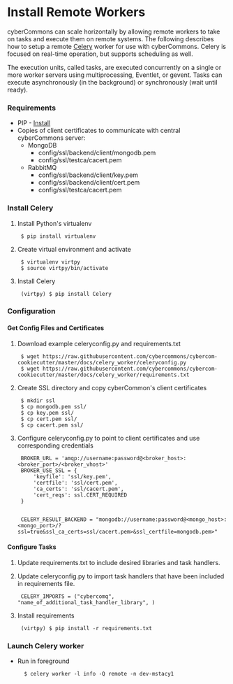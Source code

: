 Install Remote Workers
======================

cyberCommons can scale horizontally by allowing remote workers to take on tasks and execute them on remote systems. The following describes how to setup a remote [Celery](http://www.celeryproject.org/) worker for use with cyberCommons. Celery is focused on real-time operation, but supports scheduling as well.

The execution units, called tasks, are executed concurrently on a single or more worker servers using multiprocessing, Eventlet, or gevent. Tasks can execute asynchronously (in the background) or synchronously (wait until ready).

### Requirements

* PIP - [Install](https://packaging.python.org/install_requirements_linux/#installing-pip-setuptools-wheel-with-linux-package-managers)
* Copies of client certificates to communicate with central cyberCommons server:
  - MongoDB
    - config/ssl/backend/client/mongodb.pem
    - config/ssl/testca/cacert.pem
  - RabbitMQ
    - config/ssl/backend/client/key.pem
    - config/ssl/backend/client/cert.pem
    - config/ssl/testca/cacert.pem

### Install Celery

1. Install Python's virtualenv

        $ pip install virtualenv

2. Create virtual environment and activate


        $ virtualenv virtpy
        $ source virtpy/bin/activate


3. Install Celery

        (virtpy) $ pip install Celery


### Configuration
#### Get Config Files and Certificates

1. Download example celeryconfig.py and requirements.txt


        $ wget https://raw.githubusercontent.com/cybercommons/cybercom-cookiecutter/master/docs/celery_worker/celeryconfig.py
        $ wget https://raw.githubusercontent.com/cybercommons/cybercom-cookiecutter/master/docs/celery_worker/requirements.txt

2. Create SSL directory and copy cyberCommon's client certificates

        $ mkdir ssl
        $ cp mongodb.pem ssl/
        $ cp key.pem ssl/
        $ cp cert.pem ssl/
        $ cp cacert.pem ssl/

3. Configure celeryconfig.py to point to client certificates and use corresponding credentials

        BROKER_URL = 'amqp://username:password@<broker_host>:<broker_port>/<broker_vhost>'
        BROKER_USE_SSL = {
            'keyfile': 'ssl/key.pem',
            'certfile': 'ssl/cert.pem',
            'ca_certs': 'ssl/cacert.pem',
            'cert_reqs': ssl.CERT_REQUIRED
        }


        CELERY_RESULT_BACKEND = "mongodb://username:password@<mongo_host>:<mongo_port>/?ssl=true&ssl_ca_certs=ssl/cacert.pem>&ssl_certfile=mongodb.pem>"

#### Configure Tasks

1. Update requirements.txt to include desired libraries and task handlers.
2. Update celeryconfig.py to import task handlers that have been included in requirements file.

        CELERY_IMPORTS = ("cybercomq", "name_of_additional_task_handler_library", )

3. Install requirements

        (virtpy) $ pip install -r requirements.txt


### Launch Celery worker

* Run in foreground

        $ celery worker -l info -Q remote -n dev-mstacy1

